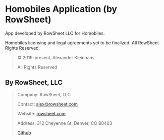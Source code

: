 # Homobiles Application (by RowSheet)

App developed by RowSheet LLC for Homobiles.

Homobiles licensing and legal agreements yet to be finalized. All RowSheet Rights Reserved.

> © 2019-present, Alexander Kleinhans
>
> All Rights Reserved

## By RowSheet, LLC

> Company:    RowSheet, LLC 
>
> Contact:    alex@rowsheet.com
>
> Website:  [rowsheet.com](https://rowsheet.com/)
>
> Address:    312 Cheyenne St. Denver, CO 80403
>
> [Github](https://github.com/rowsheet)
